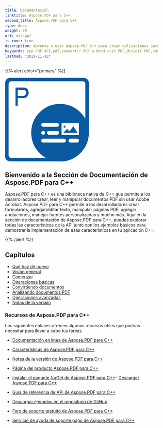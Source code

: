 ```yaml
---
title: Documentación
linktitle: Aspose.PDF para C++
second_title: Aspose.PDF para C++
type: docs
weight: 30
url: es/cpp/
is_root: true
description: Aprende a usar Aspose.PDF C++ para crear aplicaciones para el procesamiento de documentos PDF en cualquier plataforma usando C#, VB. Explora tutoriales, código de ejemplo y más.
keywords: cpp PDF API,pdf,convertir PDF a Word,unir PDF,dividir PDF,convertir PDF a Excel,PDF a PPT,PNG a PDF,PDF a JPEG
lastmod: "2021-11-10"
---
```


{{% alert color="primary" %}}

![Aspose.PDF for C++ Logo](aspose_pdf-for-cpp.png)

<h2>Bienvenido a la Sección de Documentación de Aspose.PDF para C++</h2>

Aspose.PDF para C++ es una biblioteca nativa de C++ que permite a los desarrolladores crear, leer y manipular documentos PDF sin usar Adobe Acrobat. Aspose.PDF para C++ permite a los desarrolladores crear formularios, agregar/editar texto, manipular páginas PDF, agregar anotaciones, manejar fuentes personalizadas y mucho más. Aquí en la sección de documentación de Aspose.PDF para C++, puedes explorar todas las características de la API junto con los ejemplos básicos para demostrar la implementación de esas características en tu aplicación C++.

{{% /alert %}}

<h2>Capítulos</h2>

- [Qué hay de nuevo](/pdf/cpp/whatsnew/)
- [Visión general](/pdf/cpp/overview/)
- [Comenzar](/pdf/cpp/get-started/)
- [Operaciones básicas](/pdf/cpp/basic-operations/)
- [Convirtiendo documentos](/pdf/cpp/converting/)
- [Analizando documentos PDF](/pdf/cpp/parsing/)
- [Operaciones avanzadas](/pdf/cpp/advanced-operations/)
- [Notas de la versión](https://releases.aspose.com/pdf/cpp/release-notes/)

<h3> Recursos de Aspose.PDF para C++</h3>

Los siguientes enlaces ofrecen algunos recursos útiles que podrías necesitar para llevar a cabo tus tareas.

- [Documentación en línea de Aspose.PDF para C++](/pdf/cpp/)
- [Características de Aspose.PDF para C++](/pdf/cpp/overview/)
- [Notas de la versión de Aspose.PDF para C++](https://releases.aspose.com/pdf/cpp/release-notes/)
- [Página del producto Aspose.PDF para C++](https://products.aspose.com/pdf/cpp/)

- [Instalar el paquete NuGet de Aspose.PDF para C++](https://www.nuget.org/packages/Aspose.PDF.CPP/)- [Descargar Aspose.PDF para C++](https://releases.aspose.com/pdf/cpp/)
- [Guía de referencia de API de Aspose.PDF para C++](https://reference.aspose.com/pdf/cpp)
- [Descargar ejemplos en el repositorio de GitHub](https://github.com/aspose-pdf/Aspose.PDF-for-C)
- [Foro de soporte gratuito de Aspose.PDF para C++](https://forum.aspose.com/c/pdf/10)
- [Servicio de ayuda de soporte pago de Aspose.PDF para C++](https://helpdesk.aspose.com/)